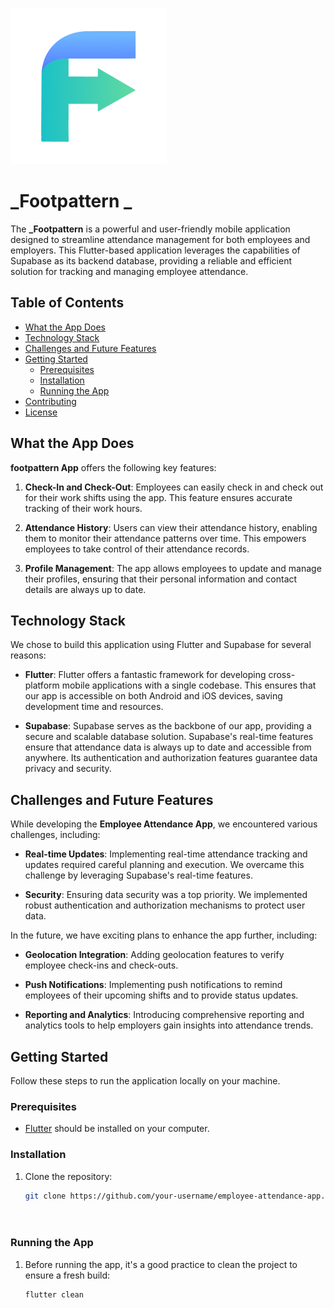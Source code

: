 
![Logo](./press-kit/logo.png)
# _Footpattern _

The **_Footpattern** is a powerful and user-friendly mobile application designed to streamline attendance management for both employees and employers. This Flutter-based application leverages the capabilities of Supabase as its backend database, providing a reliable and efficient solution for tracking and managing employee attendance.

## Table of Contents

- [What the App Does](#what-the-app-does)
- [Technology Stack](#technology-stack)
- [Challenges and Future Features](#challenges-and-future-features)
- [Getting Started](#getting-started)
  - [Prerequisites](#prerequisites)
  - [Installation](#installation)
  - [Running the App](#running-the-app)
- [Contributing](#contributing)
- [License](#license)

## What the App Does

**footpattern App** offers the following key features:

1. **Check-In and Check-Out**: Employees can easily check in and check out for their work shifts using the app. This feature ensures accurate tracking of their work hours.

2. **Attendance History**: Users can view their attendance history, enabling them to monitor their attendance patterns over time. This empowers employees to take control of their attendance records.

3. **Profile Management**: The app allows employees to update and manage their profiles, ensuring that their personal information and contact details are always up to date.

## Technology Stack

We chose to build this application using Flutter and Supabase for several reasons:

- **Flutter**: Flutter offers a fantastic framework for developing cross-platform mobile applications with a single codebase. This ensures that our app is accessible on both Android and iOS devices, saving development time and resources.

- **Supabase**: Supabase serves as the backbone of our app, providing a secure and scalable database solution. Supabase's real-time features ensure that attendance data is always up to date and accessible from anywhere. Its authentication and authorization features guarantee data privacy and security.

## Challenges and Future Features

While developing the **Employee Attendance App**, we encountered various challenges, including:

- **Real-time Updates**: Implementing real-time attendance tracking and updates required careful planning and execution. We overcame this challenge by leveraging Supabase's real-time features.

- **Security**: Ensuring data security was a top priority. We implemented robust authentication and authorization mechanisms to protect user data.

In the future, we have exciting plans to enhance the app further, including:

- **Geolocation Integration**: Adding geolocation features to verify employee check-ins and check-outs.

- **Push Notifications**: Implementing push notifications to remind employees of their upcoming shifts and to provide status updates.

- **Reporting and Analytics**: Introducing comprehensive reporting and analytics tools to help employers gain insights into attendance trends.

## Getting Started

Follow these steps to run the application locally on your machine.

### Prerequisites

- [Flutter](https://flutter.dev/) should be installed on your computer.

### Installation

1. Clone the repository:

   ```bash
   git clone https://github.com/your-username/employee-attendance-app.git
   
 
### Running the App

1. Before running the app, it's a good practice to clean the project to ensure a fresh build:

      ```bash
      flutter clean


